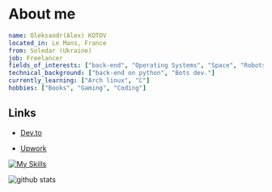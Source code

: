 # About me
```yaml
name: Oleksandr(Alex) KOTOV
located_in: Le Mans, France
from: Soledar (Ukraine)
job: Freelancer
fields_of_interests: ["back-end", "Operating Systems", "Space", "Robots"]
technical_background: ["back-end on python", "Bots dev."]
currently_learning: ["Arch linux", "C"]
hobbies: ["Books", "Gaming", "Coding"]
```
## Links
- [Dev.to](https://dev.to/mur4ik18)

- [Upwork](https://www.upwork.com/freelancers/~01e146de6838704f8c)

<!-- <img align="right" alt="GIF" src="https://github.com/mur4ik18/mur4ik18/blob/main/e426702edf874b181aced1e2fa5c6cde.gif?raw=true" width="300" height="192" /> -->

[![My Skills](https://skillicons.dev/icons?i=c,python,django)](https://skillicons.dev)

<!-- 📊 &nbsp;**This week I spent my time on** -->
![github stats](https://github-readme-stats.vercel.app/api?username=mur4ik18&show_icons=true&theme=dracula&hide_border=true&count_private=true)
